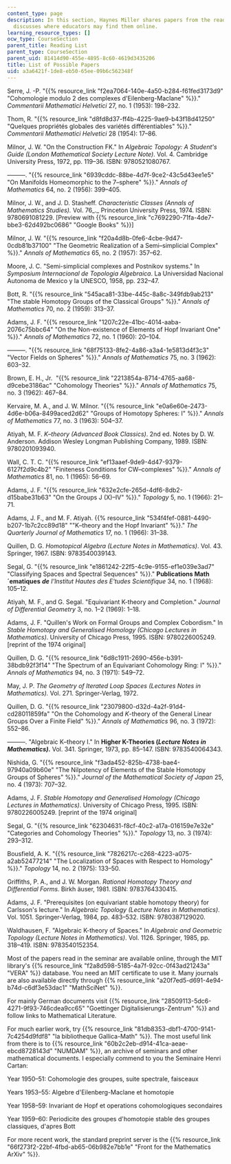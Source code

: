 ```yaml
---
content_type: page
description: In this section, Haynes Miller shares papers from the reading list and
  discusses where educators may find them online.
learning_resource_types: []
ocw_type: CourseSection
parent_title: Reading List
parent_type: CourseSection
parent_uid: 81414d90-455e-4895-8c60-4619d3435206
title: List of Possible Papers
uid: a3a6421f-1de8-eb50-65ee-09b6c562348f
---
```


Serre, J. -P. "{{% resource_link "f2ea7064-140e-4a50-b284-f61fed3173d9" "Cohomologie modulo 2 des complexes d'Eilenberg-Maclane" %}}." _Commentarii Mathematici Helvetici_ 27, no. 1 (1953): 198–232.

Thom, R. "{{% resource_link "d8fd8d37-ff4b-4225-9ae9-b43f18d41250" "Quelques propriétés globales des variétés différentiables" %}}." _Commentarii Mathematici Helvetici_ 28 (1954): 17–86.

Milnor, J. W. "On the Construction FK." In _Algebraic Topology: A Student's Guide (London Mathematical Society Lecture Note)_. Vol. 4. Cambridge University Press, 1972, pp. 119–36. ISBN: 9780521080767.

———. "{{% resource_link "6939cddc-88be-4d7f-9ce2-43c5d43ee1e5" "On Manifolds Homeomorphic to the 7–sphere" %}}." _Annals of Mathematics_ 64, no. 2 (1956): 399–405.

Milnor, J. W., and J. D. Stasheff. _Characteristic Classes_ _(Annals of Mathematics Studies)._ Vol. 76_._ Princeton University Press, 1974. ISBN: 9780691081229. \[Preview with {{% resource_link "c7692290-71fa-4de7-bbe3-62d492bc0686" "Google Books" %}}\]

Milnor, J. W. "{{% resource_link "f20a4d8b-0fe6-4cbe-9d47-0cdb81b37100" "The Geometric Realization of a Semi–simplicial Complex" %}}." _Annals of Mathematics_ 65, no. 2 (1957): 357–62.

Moore, J. C. "Semi-simplicial complexes and Postnikov systems." In _Symposium Internacional de Topologia Algebraica_. La Universidad Nacional Autonoma de Mexico y la UNESCO, 1958, pp. 232–47.

Bott, R. "{{% resource_link "545aca81-33be-445c-8a8c-349fdb9ab213" "The stable Homotopy Groups of the Classical Groups" %}}." _Annals of Mathematics_ 70, no. 2 (1959): 313–37.

Adams, J. F. "{{% resource_link "1207c22e-41bc-4014-aaba-2076c75bbc64" "On the Non-existence of Elements of Hopf Invariant One" %}}." _Annals of Mathematics_ 72, no. 1 (1960): 20–104.

———. "{{% resource_link "68f75133-8fe2-4a86-a3a4-1e5813d4f3c3" "Vector Fields on Spheres" %}}." _Annals of Mathematics_ 75, no. 3 (1962): 603–32.

Brown, E. H., Jr.  "{{% resource_link "2213854a-8714-4765-aa68-d9cebe3186ac" "Cohomology Theories" %}}." _Annals of Mathematics_ 75, no. 3 (1962): 467–84.

Kervaire, M. A., and J. W. Milnor. "{{% resource_link "e0a6e60e-2473-4d6e-b06a-8499aced2d62" "Groups of Homotopy Spheres: I" %}}." _Annals of Mathematics_ 77, no. 3 (1963): 504–37.

Atiyah, M. F. _K–theory_ _(Advanced Book Classics)_. 2nd ed. Notes by D. W. Anderson. Addison Wesley Longman Publishing Company, 1989. ISBN: 9780201093940.

Wall, C. T. C. "{{% resource_link "ef13aaef-9de9-4d47-9379-6127f2d9c4b2" "Finiteness Conditions for CW–complexes" %}}." _Annals of Mathematics_ 81, no. 1 (1965): 56–69.

Adams, J. F. "{{% resource_link "632e2cfe-265d-4df6-8db2-d15babe31b63" "On the Groups J (X)–IV" %}}." _Topology_ 5, no. 1 (1966): 21–71.

Adams, J. F., and M. F. Atiyah. {{% resource_link "534f4fef-0881-4490-b207-1b7c2cc89d18" "\"K–theory and the Hopf Invariant" %}}." _The Quarterly Journal of Mathematics_ 17, no. 1 (1966): 31–38.

Quillen, D. G. _Homotopical Algebra (Lecture Notes in Mathematics)_. Vol. 43. Springer, 1967. ISBN: 9783540039143.

Segal, G. "{{% resource_link "e1861242-22f5-4c9e-9155-ef1e039e3ad7" "Classifying Spaces and Spectral Sequences" %}}." __Publications Math´ematiques__ ___de__ I'lnstitut Hautes des E'tudes Scientifique_ 34, no. 1 (1968): 105–12.

Atiyah, M. F., and G. Segal. "Equivariant K-theory and Completion." _Journal of Differential Geometry_ 3, no. 1–2 (1969): 1–18.

Adams, J. F. "Quillen's Work on Formal Groups and Complex Cobordism." In _Stable Homotopy and Generalised Homology_ _(Chicago Lectures in Mathematics)_. University of Chicago Press, 1995. ISBN: 9780226005249. \[reprint of the 1974 original\]

Quillen, D. G. "{{% resource_link "6d8c1911-2690-456e-b391-38bdb92f3f14" "The Spectrum of an Equivariant Cohomology Ring: I" %}}." _Annals of Mathematics_ 94, no. 3 (1971): 549–72.

May, J. P. _The Geometry of Iterated Loop Spaces_ _(Lectures Notes in Mathematics)._ Vol. 271. Springer-Verlag, 1972.

Quillen, D. G. "{{% resource_link "23079800-d32d-4a2f-91d4-cd28011859fa" "On the Cohomology and _K_\-theory of the General Linear Groups Over a Finite Field" %}}." _Annals of Mathematics_ 96, no. 3 (1972): 552–86.

———. "Algebraic K–theory I." In __Higher K-Theories (_Lecture Notes in Mathematics)_.__ Vol. 341. Springer, 1973, pp. 85–147. ISBN: 9783540064343.

Nishida, G. "{{% resource_link "f3ada452-825b-4738-bae4-97940a09b60e" "The Nilpotency of Elements of the Stable Homotopy Groups of Spheres" %}}." _Journal of the Mathematical Society of Japan_ 25, no. 4 (1973): 707–32.

Adams, J. F. _Stable Homotopy and Generalised Homology_ _(Chicago Lectures in Mathematics)_. University of Chicago Press, 1995. ISBN: 9780226005249. \[reprint of the 1974 original\]

Segal, G. "{{% resource_link "62304631-f8cf-40c2-a17a-016159e7e32e" "Categories and Cohomology Theories" %}}." _Topology_ 13, no. 3 (1974): 293–312.

Bousfield, A. K. "{{% resource_link "7826217c-c268-4223-a075-a2ab52477214" "The Localization of Spaces with Respect to Homology" %}}." _Topology_ 14, no. 2 (1975): 133–50.

Griffiths, P. A., and J. W. Morgan. _Rational Homotopy Theory and Differential Forms_. Birkh ̈auser, 1981. ISBN: 9783764330415.

Adams, J. F. "Prerequisites (on equivariant stable homotopy theory) for Carlsson's lecture." In _Algebraic Topology_ _(Lecture Notes in Mathematics)_. Vol. 1051. Springer-Verlag, 1984, pp. 483–532. ISBN: 9780387129020.

Waldhausen, F. "Algebraic K-theory of Spaces." In _Algebraic and Geometric Topology_ _(Lecture Notes in Mathematics)_. Vol. 1126. Springer, 1985, pp. 318–419. ISBN: 9783540152354.

Most of the papers read in the seminar are available online, through the MIT library's {{% resource_link "f2a8d598-5185-4a7f-92cc-0f43ad21243a" "VERA" %}} database. You need an MIT certificate to use it. Many journals are also available directly through {{% resource_link "a20f7ed5-d691-4e94-b74d-c6df3e53dac1" "MathSciNet" %}}.

For mainly German documents visit {{% resource_link "28509113-5dc6-4271-9f93-746cdea9cc65" "Goettinger Digitalisierungs-Zentrum" %}} and follow links to Mathematical Literature.

For much earlier work, try {{% resource_link "81db8353-dbf1-4700-9141-7c4254d9fdf8" "la bibliotheque Gallica-Math" %}}. The most useful link from there is to {{% resource_link "60b2c2eb-d914-41ca-aeae-ebcd8728143d" "NUMDAM" %}}, an archive of seminars and other mathematical documents. I especially commend to you the Seminaire Henri Cartan:

Year 1950–51: Cohomologie des groupes, suite spectrale, faisceaux

Years 1953–55: Algebre d'Eilenberg-Maclane et homotopie

Year 1958–59: Invariant de Hopf et operations cohomologiques secondaires

Year 1959–60: Periodicite des groupes d'homotopie stable des groupes classiques, d'apres Bott

For more recent work, the standard preprint server is the {{% resource_link "66f273f2-22bf-4fbd-ab65-06b982e7bb1e" "Front for the Mathematics ArXiv" %}}.